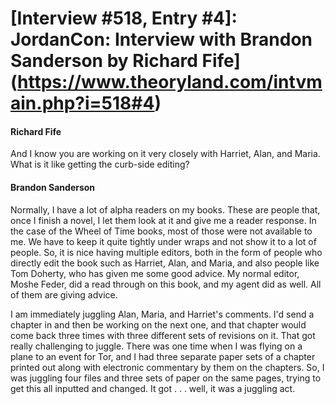 # [Interview #518, Entry #4]: JordanCon: Interview with Brandon Sanderson by Richard Fife](https://www.theoryland.com/intvmain.php?i=518#4)

#### Richard Fife

And I know you are working on it very closely with Harriet, Alan, and Maria. What is it like getting the curb-side editing?

#### Brandon Sanderson

Normally, I have a lot of alpha readers on my books. These are people that, once I finish a novel, I let them look at it and give me a reader response. In the case of the Wheel of Time books, most of those were not available to me. We have to keep it quite tightly under wraps and not show it to a lot of people. So, it is nice having multiple editors, both in the form of people who directly edit the book such as Harriet, Alan, and Maria, and also people like Tom Doherty, who has given me some good advice. My normal editor, Moshe Feder, did a read through on this book, and my agent did as well. All of them are giving advice.

I am immediately juggling Alan, Maria, and Harriet's comments. I'd send a chapter in and then be working on the next one, and that chapter would come back three times with three different sets of revisions on it. That got really challenging to juggle. There was one time when I was flying on a plane to an event for Tor, and I had three separate paper sets of a chapter printed out along with electronic commentary by them on the chapters. So, I was juggling four files and three sets of paper on the same pages, trying to get this all inputted and changed. It got . . . well, it was a juggling act.

